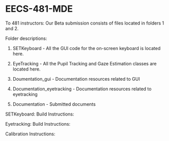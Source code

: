 EECS-481-MDE
============

To 481 instructors: Our Beta submission consists of files located in folders 1 and 2.

Folder descriptions:

1) SETKeyboard - All the GUI code for the on-screen keyboard is located here.

2) EyeTracking - All the Pupil Tracking and Gaze Estimation classes are located here.

3) Doumentation_gui - Documentation resources related to GUI

4) Documentation_eyetracking - Documentation resources related to eyetracking

5) Documentation - Submitted documents


SETKeyboard:
Build Instructions:

Eyetracking:
Build Instructions:

Calibration Instructions:


